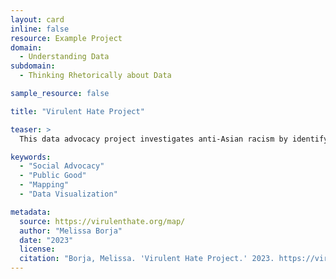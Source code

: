 ```yaml
---
layout: card
inline: false
resource: Example Project
domain:
  - Understanding Data
subdomain:
  - Thinking Rhetorically about Data

sample_resource: false

title: "Virulent Hate Project"

teaser: >
  This data advocacy project investigates anti-Asian racism by identifying, analyzing, and mapping incidents of anti-Asian harassment, violence, discrimination, and stigmatization. In addition, this project studies how Asian American activism takes place on local, state, and national levels in order to better understand how individuals and communities are responding to the recent surge in anti-Asian racism and violence.

keywords:
  - "Social Advocacy"
  - "Public Good"
  - "Mapping"
  - "Data Visualization"

metadata:
  source: https://virulenthate.org/map/
  author: "Melissa Borja"
  date: "2023"
  license:
  citation: "Borja, Melissa. 'Virulent Hate Project.' 2023. https://virulenthate.org/map/. Accessed on 20 June 2024."
---
```


